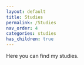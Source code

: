 ```yaml
---
layout: default
title: Studies
permalink: /Studies
nav_order: 4
categories: studies
has_children: true
---
```


Here you can find my studies.